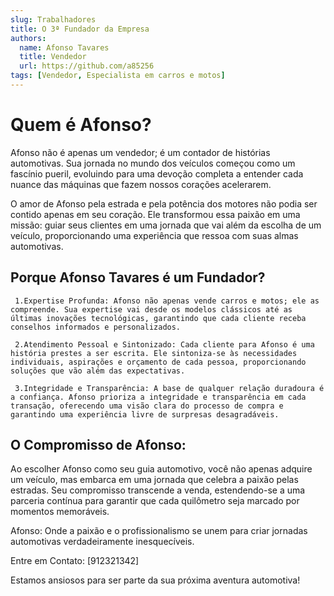 ```yaml
---
slug: Trabalhadores
title: O 3ª Fundador da Empresa
authors:
  name: Afonso Tavares
  title: Vendedor
  url: https://github.com/a85256
tags: [Vendedor, Especialista em carros e motos]
---
```


# Quem é **Afonso**?

Afonso não é apenas um vendedor; é um contador de histórias automotivas. Sua jornada no mundo dos veículos começou como um fascínio pueril, evoluindo para uma devoção completa a entender cada nuance das máquinas que fazem nossos corações acelerarem.

O amor de Afonso pela estrada e pela potência dos motores não podia ser contido apenas em seu coração. Ele transformou essa paixão em uma missão: guiar seus clientes em uma jornada que vai além da escolha de um veículo, proporcionando uma experiência que ressoa com suas almas automotivas.

## Porque Afonso Tavares é um Fundador?
```
 1.Expertise Profunda: Afonso não apenas vende carros e motos; ele as compreende. Sua expertise vai desde os modelos clássicos até as últimas inovações tecnológicas, garantindo que cada cliente receba conselhos informados e personalizados.

 2.Atendimento Pessoal e Sintonizado: Cada cliente para Afonso é uma história prestes a ser escrita. Ele sintoniza-se às necessidades individuais, aspirações e orçamento de cada pessoa, proporcionando soluções que vão além das expectativas.

 3.Integridade e Transparência: A base de qualquer relação duradoura é a confiança. Afonso prioriza a integridade e transparência em cada transação, oferecendo uma visão clara do processo de compra e garantindo uma experiência livre de surpresas desagradáveis.
```
## O Compromisso de Afonso:

Ao escolher Afonso como seu guia automotivo, você não apenas adquire um veículo, mas embarca em uma jornada que celebra a paixão pelas estradas. Seu compromisso transcende a venda, estendendo-se a uma parceria contínua para garantir que cada quilômetro seja marcado por momentos memoráveis.

Afonso: Onde a paixão e o profissionalismo se unem para criar jornadas automotivas verdadeiramente inesquecíveis.

Entre em Contato:
[912321342]



Estamos ansiosos para ser parte da sua próxima aventura automotiva!